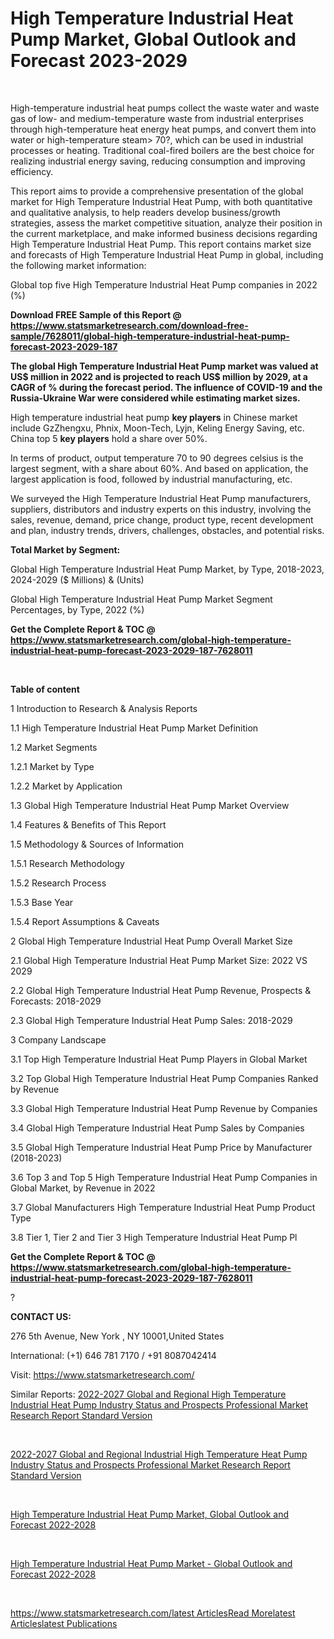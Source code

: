 <h1>High Temperature Industrial Heat Pump Market, Global Outlook and Forecast 2023-2029</h1><br/><p>High-temperature industrial heat pumps collect the waste water and waste gas of low- and medium-temperature waste from industrial enterprises through high-temperature heat energy heat pumps, and convert them into water or high-temperature steam> 70?, which can be used in industrial processes or heating. Traditional coal-fired boilers are the best choice for realizing industrial energy saving, reducing consumption and improving efficiency.</p>
 
 
 
 <p>This report aims to provide a comprehensive presentation of the global market for High Temperature Industrial Heat Pump, with both quantitative and qualitative analysis, to help readers develop business/growth strategies, assess the market competitive situation, analyze their position in the current marketplace, and make informed business decisions regarding High Temperature Industrial Heat Pump. This report contains market size and forecasts of High Temperature Industrial Heat Pump in global, including the following market information:</p>
 
 
 
 <p>Global top five High Temperature Industrial Heat Pump companies in 2022 (%)</p>
 
 
 
 <p><strong>Download FREE Sample of this Report @ <a href="https://www.statsmarketresearch.com/download-free-sample/7628011/global-high-temperature-industrial-heat-pump-forecast-2023-2029-187">https://www.statsmarketresearch.com/download-free-sample/7628011/global-high-temperature-industrial-heat-pump-forecast-2023-2029-187</a></strong></p>
 
 
 
 <p><strong>The global High Temperature Industrial Heat Pump market was valued at US$ million in 2022 and is projected to reach US$ million by 2029, at a <strong>CAGR</strong> of % during the forecast period. The influence of COVID-19 and the Russia-Ukraine War were considered while estimating market sizes.</strong></p>
 
 
 
 <p>High temperature industrial heat pump <strong>key players</strong> in Chinese market include GzZhengxu, Phnix, Moon-Tech, Lyjn, Keling Energy Saving, etc. China top 5 <strong>key players</strong> hold a share over 50%.</p>
 
 
 
 <p>In terms of product, output temperature 70 to 90 degrees celsius is the largest segment, with a share about 60%. And based on application, the largest application is food, followed by industrial manufacturing, etc.</p>
 
 
 
 <p>We surveyed the High Temperature Industrial Heat Pump manufacturers, suppliers, distributors and industry experts on this industry, involving the sales, revenue, demand, price change, product type, recent development and plan, industry trends, drivers, challenges, obstacles, and potential risks.</p>
 
 
 
 <p><strong>Total Market by Segment:</strong></p>
 
 
 
 <p>Global High Temperature Industrial Heat Pump Market, by Type, 2018-2023, 2024-2029 ($ Millions) & (Units)</p>
 
 
 
 <p>Global High Temperature Industrial Heat Pump Market Segment Percentages, by Type, 2022 (%)</p>
 
 
 
 <div><b>Get the Complete Report & TOC @ <a href="https://www.statsmarketresearch.com/global-high-temperature-industrial-heat-pump-forecast-2023-2029-187-7628011">https://www.statsmarketresearch.com/global-high-temperature-industrial-heat-pump-forecast-2023-2029-187-7628011</a></b></div>
 
 
 
 <p><br />
 
 <b>Table of content</b></p>
 
 
 
 <p>1 Introduction to Research & Analysis Reports<br />
 
 1.1 High Temperature Industrial Heat Pump Market Definition<br />
 
 1.2 Market Segments<br />
 
 1.2.1 Market by Type<br />
 
 1.2.2 Market by Application<br />
 
 1.3 Global High Temperature Industrial Heat Pump Market Overview<br />
 
 1.4 Features & Benefits of This Report<br />
 
 1.5 Methodology & Sources of Information<br />
 
 1.5.1 Research Methodology<br />
 
 1.5.2 Research Process<br />
 
 1.5.3 Base Year<br />
 
 1.5.4 Report Assumptions & Caveats<br />
 
 2 Global High Temperature Industrial Heat Pump Overall Market Size<br />
 
 2.1 Global High Temperature Industrial Heat Pump Market Size: 2022 VS 2029<br />
 
 2.2 Global High Temperature Industrial Heat Pump Revenue, Prospects & Forecasts: 2018-2029<br />
 
 2.3 Global High Temperature Industrial Heat Pump Sales: 2018-2029<br />
 
 3 Company Landscape<br />
 
 3.1 Top High Temperature Industrial Heat Pump Players in Global Market<br />
 
 3.2 Top Global High Temperature Industrial Heat Pump Companies Ranked by Revenue<br />
 
 3.3 Global High Temperature Industrial Heat Pump Revenue by Companies<br />
 
 3.4 Global High Temperature Industrial Heat Pump Sales by Companies<br />
 
 3.5 Global High Temperature Industrial Heat Pump Price by Manufacturer (2018-2023)<br />
 
 3.6 Top 3 and Top 5 High Temperature Industrial Heat Pump Companies in Global Market, by Revenue in 2022<br />
 
 3.7 Global Manufacturers High Temperature Industrial Heat Pump Product Type<br />
 
 3.8 Tier 1, Tier 2 and Tier 3 High Temperature Industrial Heat Pump Pl</p>
 
 
 
 <div><b>Get the Complete Report & TOC @ <a href="https://www.statsmarketresearch.com/global-high-temperature-industrial-heat-pump-forecast-2023-2029-187-7628011">https://www.statsmarketresearch.com/global-high-temperature-industrial-heat-pump-forecast-2023-2029-187-7628011</a></b></div>
 
 
 
 <p>? </p>
 
 
 
 <p><b>CONTACT US:</b><br />
 
 276 5th Avenue, New York , NY 10001,United States<br />
 
 International: (+1) 646 781 7170 / +91 8087042414<br />
 
 Visit: <a href="https://www.statsmarketresearch.com/">https://www.statsmarketresearch.com/</a><br />
 
 Similar Reports: <a href="https://www.statsmarketresearch.com/global-high-temperature-industrial-heat-pump-forecast-2023-2029-187-7628011">2022-2027 Global and Regional High Temperature Industrial Heat Pump Industry Status and Prospects Professional Market Research Report Standard Version</a><br />
 
 <br />
 
 <a href="https://www.statsmarketresearch.com/global-high-temperature-industrial-heat-pump-forecast-2023-2029-187-7628011">2022-2027 Global and Regional Industrial High Temperature Heat Pump Industry Status and Prospects Professional Market Research Report Standard Version</a><br />
 
 <br />
 
 <a href="https://www.statsmarketresearch.com/global-high-temperature-industrial-heat-pump-forecast-2023-2029-187-7628011">High Temperature Industrial Heat Pump Market, Global Outlook and Forecast 2022-2028</a><br />
 
 <br />
 
 <a href="https://www.statsmarketresearch.com/global-high-temperature-industrial-heat-pump-forecast-2023-2029-187-7628011">High Temperature Industrial Heat Pump Market - Global Outlook and Forecast 2022-2028</a><br />
 
 <br />
 
 <a href="https://gyeongbokgung.com">https://www.statsmarketresearch.com/</a><a href="https://hallyeomaritime.com">latest Articles</a><a href="https://jingwansa.com">Read More</a><a href="https://nguoiviet.jp/">latest Articles</a><a href="https://www.intelmarketresearch.com/">latest Publications</a></p>